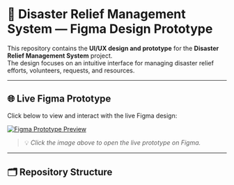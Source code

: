 # 🎨 Disaster Relief Management System — Figma Design Prototype

This repository contains the **UI/UX design and prototype** for the **Disaster Relief Management System** project.  
The design focuses on an intuitive interface for managing disaster relief efforts, volunteers, requests, and resources.

---

## 🌐 Live Figma Prototype

Click below to view and interact with the live Figma design:

[![Figma Prototype Preview](design/figma-preview.png)](https://www.figma.com/proto/your-figma-link-here)

> 💡 *Click the image above to open the live prototype on Figma.*

---

## 🗂️ Repository Structure

